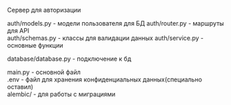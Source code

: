 Cервер для авторизации

auth/models.py - модели пользователя для БД
auth/router.py - маршруты для API\
auth/schemas.py - классы для валидации данных
auth/service.py - основные функции

database/database.py - подключение к бд

main.py - основной файл\
.env - файл для хранения конфиденциальных данных(специально оставил)\
alembic/ - для работы с миграциями
